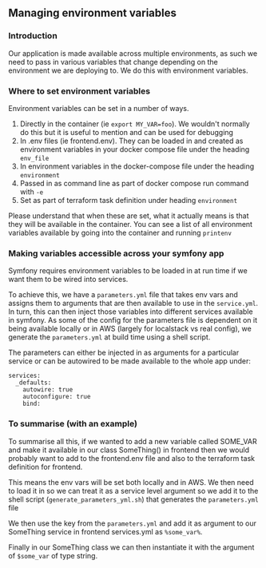 ## Managing environment variables

### Introduction

Our application is made available across multiple environments, as such we need to pass
in various variables that change depending on the environment we are deploying to.
We do this with environment variables.

### Where to set environment variables

Environment variables can be set in a number of ways.

1) Directly in the container (ie `export MY_VAR=foo`).
We wouldn't normally do this but it is useful to mention and can be used for debugging
2) In .env files (ie frontend.env). They can be loaded in and created as environment variables
in your docker compose file under the heading `env_file`
3) In environment variables in the docker-compose file under the heading `environment`
4) Passed in as command line as part of docker compose run command with `-e`
5) Set as part of terraform task definition under heading `environment`

Please understand that when these are set, what it actually means is that they will be available in
the container. You can see a list of all environment variables available by going into the container
and running `printenv`

### Making variables accessible across your symfony app

Symfony requires environment variables to be loaded in at run time if we want them to be wired into services.

To achieve this, we have a `parameters.yml` file that takes env vars and assigns them to arguments that are then
available to use in the `service.yml`. In turn, this can then inject those variables into different services available in symfony.
As some of the config for the parameters file is dependent on it being available
locally or in AWS (largely for localstack vs real config), we generate the `parameters.yml` at build time using a shell script.

The parameters can either be injected in as arguments for a particular service or can be autowired to be
made available to the whole app under:

```
services:
  _defaults:
    autowire: true
    autoconfigure: true
    bind:
```

### To summarise (with an example)

To summarise all this, if we wanted to add a new variable called SOME_VAR and make it available
in our class SomeThing() in frontend then we would probably want to add to the frontend.env file
and also to the terraform task definition for frontend.

This means the env vars will be set both locally and in AWS. We then need to load it in so we can
treat it as a service level argument so we add it to the shell script (`generate_parameters_yml.sh`)
that generates the `parameters.yml` file

We then use the key from the `parameters.yml` and add it as argument to our SomeThing service in frontend
services.yml as `%some_var%`.

Finally in our SomeThing class we can then instantiate it with the argument of `$some_var` of type string.
